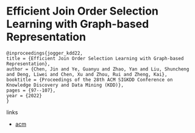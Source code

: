 # Efficient Join Order Selection Learning with Graph-based Representation

```
@inproceedings{jogger_kdd22,
title = {Efficient Join Order Selection Learning with Graph-based Representation},
author = {Chen, Jin and Ye, Guanyu and Zhao, Yan and Liu, Shuncheng and Deng, Liwei and Chen, Xu and Zhou, Rui and Zheng, Kai},
booktitle = {Proceedings of the 28th ACM SIGKDD Conference on Knowledge Discovery and Data Mining (KDD)},
pages = {97--107},
year = {2022}
}
```

links
- [acm](https://dl.acm.org/doi/10.1145/3534678.3539303)

